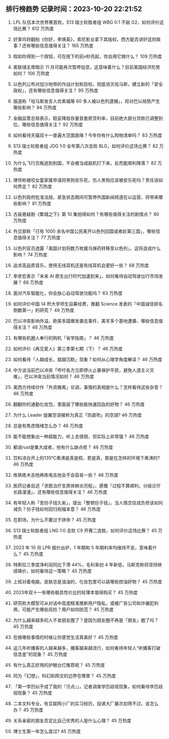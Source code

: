 
## 排行榜趋势 记录时间：2023-10-20 22:21:52
  
  1. LPL 队伍本次世界赛首败，S13 瑞士轮胜者组 WBG 0:1 不敌 G2，如何评价这场比赛？ 612 万热度
    
  2. 好莱坞将翻拍《你好，李焕英》，索尼影业拿下其版权，西方能否讲好这则故事？还有哪些信息值得关注？ 165 万热度
    
  3. 假如你得到一个按钮，可在按下的前x秒亮起，你会用它做什么？ 109 万热度
    
  4. 美联储主席暗示 11 月可能再次暂停加息，这意味着什么？目前美国经济形势如何？ 106 万热度
    
  5. 以色列公布对加沙地带的作战计划和目标，彻底消灭哈马斯，建立新的「安全政权」，还有哪些信息值得关注？ 95 万热度
    
  6. 报道称「哈马斯发言人优素福等 60 多人被以色列逮捕」，将对巴以局势产生哪些影响？ 94 万热度
    
  7. 金融监管总局表示，稳妥降低存量首套房贷利率，目前绝大部分贷款已调整到位，哪些信息值得关注？ 92 万热度
    
  8. 如何看待天猫双十一普遍大范围直降？今年你有什么购物清单吗？ 83 万热度
    
  9. S13 瑞士轮胜者组 JDG 1:0 全年第八次击败 BLG，如何评价这场比赛？ 82 万热度
    
  10. 为什么飞行员叛逃到别国，不会被当成敌机打下来，反而能顺利降落？ 82 万热度
    
  11. 律师称被咬女童家属申请将黑狗安乐死，伤人黑狗应该被安乐死吗？责任该如何界定？ 82 万热度
    
  12. 以色列政府批准法规，紧急状态期间可暂停外国新闻频道在以运营，将带来哪些影响？ 81 万热度
    
  13. 古装悬疑剧《繁城之下》第 10 集拍得如何？有哪些值得关注的剧情点？ 80 万热度
    
  14. 外交部称「已有 1000 余名中国公民离开以色列回国或者赴第三国」，哪些信息值得关注？ 77 万热度
    
  15. 以色列官员透露「美国计划将数万枚援乌弹药转移至以色列」，这将造成什么影响？ 74 万热度
    
  16. 追求高品质音乐，使用无线耳机还是有线耳机会更好一些？ 68 万热度
    
  17. 李彦宏表示「未来 AI 原生出行时代加速到来」，如何看待自动驾驶出行市场发展？ 66 万热度
    
  18. 面对汽车智能化，你会放心自动驾驶功能吗？ 63 万热度
    
  19. 如何评价中国 14 所大学师生自筹经费，推翻 Science 发表的「中国诚信排名倒数第一」的研究？ 49 万热度
    
  20. 巴以冲突影响外溢，欧美多国爆发袭击事件，美军多个基地遭袭，哪些信息值得关注？ 48 万热度
    
  21. 有哪些机圈人奉行的购机「省学指南」？ 46 万热度
    
  22. 如何评价《再见爱人》第三季第七期（下）？ 46 万热度
    
  23. 如何看待「人越成长，就越沉默」现象？如何从心理学角度解读？ 46 万热度
    
  24. 中方谈当前巴以冲突「呼吁各方立即停火止暴保护平民，避免人道主义灾难」，巴以冲突当前情况如何？ 46 万热度
    
  25. 美西方持续炒作「外资撤离」论调，事情的真相是什么？怎样看待这些杂音？ 46 万热度
    
  26. 翻翻你的通勤化妆包，里面装了哪些能快速回血的好物？ 46 万热度
    
  27. 为什么 Leader 旋翼空调被称为真正「防直吹」的空调? 46 万热度
    
  28. 总是有焦虑情绪怎么办？ 46 万热度
    
  29. 能不能想象出一种超能力，听上去很弱，但实际上非常强？ 46 万热度
    
  30. 都说rust是集大成者，他有什么缺点呢？ 46 万热度
    
  31. 饮料凉白开上的135℃煮沸是真是假，若是真，那是在怎样的环境下煮沸的? 46 万热度
    
  32. 练熟练木吉他再练电吉他会不会容易一些？ 46 万热度
    
  33. 医药记者自述「求医治疗支原体肺炎历程」，感慨「过程不算顺利，分级诊疗长路漫漫」，还有哪些信息值得关注？ 46 万热度
    
  34. 有年轻人称「苦份子钱久矣」，提出「整顿份子钱」，当人情交往成负担该如何减负？份子钱如何回归祝福本意？ 46 万热度
    
  35. 在职场，为什么不要过于拼命？ 45 万热度
    
  36. S13 瑞士轮胜者组 LNG 1:0 击败 C9 开赛二连胜，如何评价这场比赛？ 45 万热度
    
  37. 2023 年 10 月 LPR 报价出炉，1 年期和 5 年期利率均维持不变，意味着什么？ 45 万热度
    
  38. 特斯拉三季度净利润同比下滑 44%，毛利率创 4 年新低，马斯克称将坚持继续降价，如何看待这一策略？ 45 万热度
    
  39. 上班对着电脑，皮肤总是油油的，化妆包里可以装哪些控油好物？ 45 万热度
    
  40. 2023年双十一有哪些极具性价比的轻薄本值得购买？ 45 万热度
    
  41. 研究称大模型可从对话中高度精准推断用户隐私，或被广告公司和诈骗犯利用，可能产生哪些风险？用户如何防范？ 45 万热度
    
  42. 为什么越来越多的人不发朋友圈了？是因为朋友圈不再是「朋友」圈了吗？ 45 万热度
    
  43. 在做哪些事情的时候让你感觉生活真美好？ 45 万热度
    
  44. 这几年听播客的人越来越多，播客越来越流行，如何看待年轻人“听播客打破信息差”的现象？ 45 万热度
    
  45. 有什么真正好用的护眼台灯推荐呢？ 45 万热度
    
  46. 同为「幻想」，科幻和网文的边界在哪里？ 45 万热度
    
  47. 「第一学历似乎成了我的『污点』」，记者调查学历歧视现象，如何看待学历歧视现象？ 45 万热度
    
  48. 二本文科专业，有互联网小厂的实习经历，投递大厂屡次初筛不过，该怎么办？ 45 万热度
    
  49. 关系亲密的朋友否定比自己优秀的人是什么心理？ 45 万热度
    
  50. 博士生第一年怎么度过? 45 万热度
    